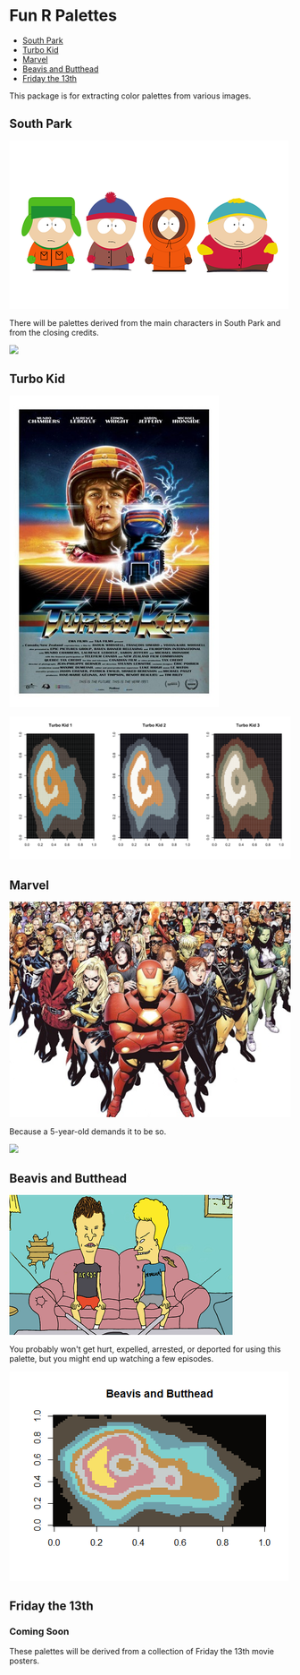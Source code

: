 Fun R Palettes
================

-   [South Park](#south-park)
-   [Turbo Kid](#turbo-kid)
-   [Marvel](#marvel)
-   [Beavis and Butthead](#beavis-and-butthead)
-   [Friday the 13th](#friday-the-13th)

This package is for extracting color palettes from various images.

South Park
----------

![](images/southParkBoys.png)

There will be palettes derived from the main characters in South Park and from the closing credits.

![](images/spVolcano.svg)

Turbo Kid
---------

![](images/turboKid2.jpg)

![](images/turboKidVolcano.svg)

Marvel
------

![](images/marvel.jpg)

Because a 5-year-old demands it to be so.

![](images/marvelVolcano.svg)

Beavis and Butthead
-------------------

![](images/beavisButthead.png)

You probably won't get hurt, expelled, arrested, or deported for using this palette, but you might end up watching a few episodes.

![](images/beavisButtheadVolcano.png)

Friday the 13th
---------------

### Coming Soon ###

These palettes will be derived from a collection of Friday the 13th movie posters.